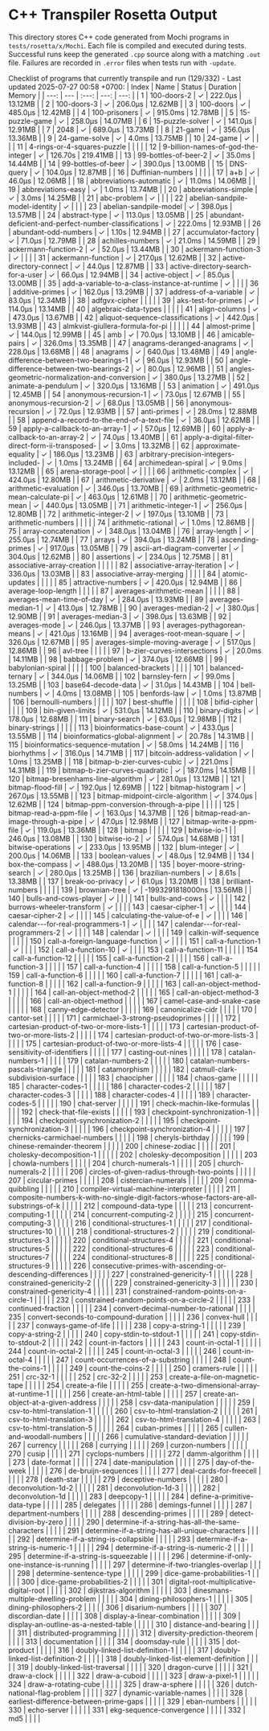 # C++ Transpiler Rosetta Output

This directory stores C++ code generated from Mochi programs in `tests/rosetta/x/Mochi`. Each file is compiled and executed during tests. Successful runs keep the generated `.cpp` source along with a matching `.out` file. Failures are recorded in `.error` files when tests run with `-update`.

Checklist of programs that currently transpile and run (129/332) - Last updated 2025-07-27 00:58 +0700:
| Index | Name | Status | Duration | Memory |
| ---: | --- | :---: | ---: | ---: |
| 1 | 100-doors-2 | ✓ | 222.0µs | 13.12MB |
| 2 | 100-doors-3 | ✓ | 206.0µs | 12.62MB |
| 3 | 100-doors | ✓ | 485.0µs | 12.42MB |
| 4 | 100-prisoners | ✓ | 915.0ms | 12.78MB |
| 5 | 15-puzzle-game | ✓ | 258.0µs | 14.07MB |
| 6 | 15-puzzle-solver | ✓ | 141.0µs | 12.91MB |
| 7 | 2048 | ✓ | 689.0µs | 13.73MB |
| 8 | 21-game | ✓ | 356.0µs | 13.36MB |
| 9 | 24-game-solve | ✓ | 4.0ms | 13.75MB |
| 10 | 24-game | ✓ |  |  |
| 11 | 4-rings-or-4-squares-puzzle |   |  |  |
| 12 | 9-billion-names-of-god-the-integer | ✓ | 126.70s | 219.41MB |
| 13 | 99-bottles-of-beer-2 | ✓ | 35.0ms | 14.44MB |
| 14 | 99-bottles-of-beer | ✓ | 390.0µs | 13.00MB |
| 15 | DNS-query | ✓ | 104.0µs | 12.87MB |
| 16 | Duffinian-numbers |   |  |  |
| 17 | a+b | ✓ | 46.0µs | 12.06MB |
| 18 | abbreviations-automatic | ✓ | 11.0ms | 14.06MB |
| 19 | abbreviations-easy | ✓ | 1.0ms | 13.74MB |
| 20 | abbreviations-simple | ✓ | 3.0ms | 14.25MB |
| 21 | abc-problem | ✓ |  |  |
| 22 | abelian-sandpile-model-identity | ✓ |  |  |
| 23 | abelian-sandpile-model | ✓ | 398.0µs | 13.57MB |
| 24 | abstract-type | ✓ | 113.0µs | 13.05MB |
| 25 | abundant-deficient-and-perfect-number-classifications | ✓ | 222.0ms | 12.93MB |
| 26 | abundant-odd-numbers | ✓ | 1.10s | 12.94MB |
| 27 | accumulator-factory | ✓ | 71.0µs | 12.79MB |
| 28 | achilles-numbers | ✓ | 21.0ms | 14.59MB |
| 29 | ackermann-function-2 | ✓ | 52.0µs | 13.44MB |
| 30 | ackermann-function-3 | ✓ |  |  |
| 31 | ackermann-function | ✓ | 217.0µs | 12.62MB |
| 32 | active-directory-connect | ✓ | 44.0µs | 12.87MB |
| 33 | active-directory-search-for-a-user | ✓ | 66.0µs | 12.94MB |
| 34 | active-object | ✓ | 85.0µs | 13.00MB |
| 35 | add-a-variable-to-a-class-instance-at-runtime | ✓ |  |  |
| 36 | additive-primes | ✓ | 162.0µs | 13.29MB |
| 37 | address-of-a-variable | ✓ | 83.0µs | 12.34MB |
| 38 | adfgvx-cipher |   |  |  |
| 39 | aks-test-for-primes | ✓ | 114.0µs | 13.14MB |
| 40 | algebraic-data-types |   |  |  |
| 41 | align-columns | ✓ | 473.0µs | 13.67MB |
| 42 | aliquot-sequence-classifications | ✓ | 442.0µs | 13.93MB |
| 43 | almkvist-giullera-formula-for-pi |   |  |  |
| 44 | almost-prime | ✓ | 144.0µs | 12.99MB |
| 45 | amb | ✓ | 70.0µs | 13.10MB |
| 46 | amicable-pairs | ✓ | 326.0ms | 13.35MB |
| 47 | anagrams-deranged-anagrams | ✓ | 228.0µs | 13.68MB |
| 48 | anagrams | ✓ | 640.0µs | 13.48MB |
| 49 | angle-difference-between-two-bearings-1 | ✓ | 96.0µs | 12.93MB |
| 50 | angle-difference-between-two-bearings-2 | ✓ | 80.0µs | 12.96MB |
| 51 | angles-geometric-normalization-and-conversion | ✓ | 380.0µs | 13.27MB |
| 52 | animate-a-pendulum | ✓ | 320.0µs | 13.16MB |
| 53 | animation | ✓ | 491.0µs | 12.45MB |
| 54 | anonymous-recursion-1 | ✓ | 73.0µs | 12.67MB |
| 55 | anonymous-recursion-2 | ✓ | 68.0µs | 13.05MB |
| 56 | anonymous-recursion | ✓ | 72.0µs | 12.93MB |
| 57 | anti-primes | ✓ | 28.0ms | 12.88MB |
| 58 | append-a-record-to-the-end-of-a-text-file | ✓ | 36.0µs | 12.62MB |
| 59 | apply-a-callback-to-an-array-1 | ✓ | 57.0µs | 12.69MB |
| 60 | apply-a-callback-to-an-array-2 | ✓ | 74.0µs | 13.40MB |
| 61 | apply-a-digital-filter-direct-form-ii-transposed- | ✓ | 3.0ms | 13.32MB |
| 62 | approximate-equality | ✓ | 186.0µs | 13.23MB |
| 63 | arbitrary-precision-integers-included- | ✓ | 1.0ms | 13.24MB |
| 64 | archimedean-spiral | ✓ | 9.0ms | 13.12MB |
| 65 | arena-storage-pool | ✓ |  |  |
| 66 | arithmetic-complex | ✓ | 424.0µs | 12.80MB |
| 67 | arithmetic-derivative | ✓ | 2.0ms | 13.12MB |
| 68 | arithmetic-evaluation | ✓ | 346.0µs | 13.70MB |
| 69 | arithmetic-geometric-mean-calculate-pi | ✓ | 463.0µs | 12.61MB |
| 70 | arithmetic-geometric-mean | ✓ | 440.0µs | 13.05MB |
| 71 | arithmetic-integer-1 | ✓ | 256.0µs | 12.80MB |
| 72 | arithmetic-integer-2 | ✓ | 197.0µs | 13.10MB |
| 73 | arithmetic-numbers |   |  |  |
| 74 | arithmetic-rational | ✓ | 1.0ms | 12.86MB |
| 75 | array-concatenation | ✓ | 348.0µs | 13.04MB |
| 76 | array-length | ✓ | 255.0µs | 12.74MB |
| 77 | arrays | ✓ | 394.0µs | 13.24MB |
| 78 | ascending-primes | ✓ | 917.0µs | 13.05MB |
| 79 | ascii-art-diagram-converter | ✓ | 304.0µs | 12.62MB |
| 80 | assertions | ✓ | 234.0µs | 12.75MB |
| 81 | associative-array-creation |   |  |  |
| 82 | associative-array-iteration | ✓ | 336.0µs | 13.03MB |
| 83 | associative-array-merging |   |  |  |
| 84 | atomic-updates |   |  |  |
| 85 | attractive-numbers | ✓ | 420.0µs | 12.94MB |
| 86 | average-loop-length |   |  |  |
| 87 | averages-arithmetic-mean |   |  |  |
| 88 | averages-mean-time-of-day | ✓ | 284.0µs | 13.93MB |
| 89 | averages-median-1 | ✓ | 413.0µs | 12.78MB |
| 90 | averages-median-2 | ✓ | 380.0µs | 12.90MB |
| 91 | averages-median-3 | ✓ | 398.0µs | 13.63MB |
| 92 | averages-mode | ✓ | 246.0µs | 13.37MB |
| 93 | averages-pythagorean-means | ✓ | 421.0µs | 13.16MB |
| 94 | averages-root-mean-square | ✓ | 326.0µs | 12.67MB |
| 95 | averages-simple-moving-average | ✓ | 517.0µs | 12.86MB |
| 96 | avl-tree |   |  |  |
| 97 | b-zier-curves-intersections | ✓ | 20.0ms | 14.11MB |
| 98 | babbage-problem | ✓ | 374.0µs | 12.66MB |
| 99 | babylonian-spiral |   |  |  |
| 100 | balanced-brackets |   |  |  |
| 101 | balanced-ternary | ✓ | 344.0µs | 14.06MB |
| 102 | barnsley-fern | ✓ | 99.0ms | 13.25MB |
| 103 | base64-decode-data | ✓ | 31.0µs | 14.43MB |
| 104 | bell-numbers | ✓ | 4.0ms | 13.08MB |
| 105 | benfords-law | ✓ | 1.0ms | 13.87MB |
| 106 | bernoulli-numbers |   |  |  |
| 107 | best-shuffle |   |  |  |
| 108 | bifid-cipher |   |  |  |
| 109 | bin-given-limits | ✓ | 531.0µs | 14.12MB |
| 110 | binary-digits | ✓ | 178.0µs | 12.68MB |
| 111 | binary-search | ✓ | 63.0µs | 12.98MB |
| 112 | binary-strings |   |  |  |
| 113 | bioinformatics-base-count | ✓ | 433.0µs | 13.55MB |
| 114 | bioinformatics-global-alignment | ✓ | 20.78s | 14.31MB |
| 115 | bioinformatics-sequence-mutation | ✓ | 58.0ms | 14.24MB |
| 116 | biorhythms | ✓ | 316.0µs | 14.71MB |
| 117 | bitcoin-address-validation | ✓ | 1.0ms | 13.25MB |
| 118 | bitmap-b-zier-curves-cubic | ✓ | 221.0ms | 14.31MB |
| 119 | bitmap-b-zier-curves-quadratic | ✓ | 187.0ms | 14.15MB |
| 120 | bitmap-bresenhams-line-algorithm | ✓ | 281.0µs | 13.12MB |
| 121 | bitmap-flood-fill | ✓ | 192.0µs | 12.69MB |
| 122 | bitmap-histogram | ✓ | 267.0µs | 13.55MB |
| 123 | bitmap-midpoint-circle-algorithm | ✓ | 374.0µs | 12.62MB |
| 124 | bitmap-ppm-conversion-through-a-pipe |   |  |  |
| 125 | bitmap-read-a-ppm-file | ✓ | 163.0µs | 14.37MB |
| 126 | bitmap-read-an-image-through-a-pipe | ✓ | 47.0µs | 12.98MB |
| 127 | bitmap-write-a-ppm-file | ✓ | 119.0µs | 13.36MB |
| 128 | bitmap |   |  |  |
| 129 | bitwise-io-1 |   | 246.0µs | 13.08MB |
| 130 | bitwise-io-2 | ✓ | 574.0µs | 14.68MB |
| 131 | bitwise-operations | ✓ | 233.0µs | 13.95MB |
| 132 | blum-integer | ✓ | 200.0µs | 14.06MB |
| 133 | boolean-values | ✓ | 48.0µs | 12.94MB |
| 134 | box-the-compass | ✓ | 488.0µs | 13.20MB |
| 135 | boyer-moore-string-search | ✓ | 280.0µs | 13.25MB |
| 136 | brazilian-numbers | ✓ | 8.61s | 13.38MB |
| 137 | break-oo-privacy | ✓ | 61.0µs | 13.20MB |
| 138 | brilliant-numbers |   |  |  |
| 139 | brownian-tree | ✓ | -1993291818000ns | 13.56MB |
| 140 | bulls-and-cows-player | ✓ |  |  |
| 141 | bulls-and-cows | ✓ |  |  |
| 142 | burrows-wheeler-transform | ✓ |  |  |
| 143 | caesar-cipher-1 | ✓ |  |  |
| 144 | caesar-cipher-2 | ✓ |  |  |
| 145 | calculating-the-value-of-e | ✓ |  |  |
| 146 | calendar---for-real-programmers-1 | ✓ |  |  |
| 147 | calendar---for-real-programmers-2 | ✓ |  |  |
| 148 | calendar | ✓ |  |  |
| 149 | calkin-wilf-sequence |   |  |  |
| 150 | call-a-foreign-language-function | ✓ |  |  |
| 151 | call-a-function-1 | ✓ |  |  |
| 152 | call-a-function-10 | ✓ |  |  |
| 153 | call-a-function-11 |   |  |  |
| 154 | call-a-function-12 |   |  |  |
| 155 | call-a-function-2 |   |  |  |
| 156 | call-a-function-3 |   |  |  |
| 157 | call-a-function-4 |   |  |  |
| 158 | call-a-function-5 |   |  |  |
| 159 | call-a-function-6 |   |  |  |
| 160 | call-a-function-7 |   |  |  |
| 161 | call-a-function-8 |   |  |  |
| 162 | call-a-function-9 |   |  |  |
| 163 | call-an-object-method-1 |   |  |  |
| 164 | call-an-object-method-2 |   |  |  |
| 165 | call-an-object-method-3 |   |  |  |
| 166 | call-an-object-method |   |  |  |
| 167 | camel-case-and-snake-case |   |  |  |
| 168 | canny-edge-detector |   |  |  |
| 169 | canonicalize-cidr |   |  |  |
| 170 | cantor-set |   |  |  |
| 171 | carmichael-3-strong-pseudoprimes |   |  |  |
| 172 | cartesian-product-of-two-or-more-lists-1 |   |  |  |
| 173 | cartesian-product-of-two-or-more-lists-2 |   |  |  |
| 174 | cartesian-product-of-two-or-more-lists-3 |   |  |  |
| 175 | cartesian-product-of-two-or-more-lists-4 |   |  |  |
| 176 | case-sensitivity-of-identifiers |   |  |  |
| 177 | casting-out-nines |   |  |  |
| 178 | catalan-numbers-1 |   |  |  |
| 179 | catalan-numbers-2 |   |  |  |
| 180 | catalan-numbers-pascals-triangle |   |  |  |
| 181 | catamorphism |   |  |  |
| 182 | catmull-clark-subdivision-surface |   |  |  |
| 183 | chaocipher |   |  |  |
| 184 | chaos-game |   |  |  |
| 185 | character-codes-1 |   |  |  |
| 186 | character-codes-2 |   |  |  |
| 187 | character-codes-3 |   |  |  |
| 188 | character-codes-4 |   |  |  |
| 189 | character-codes-5 |   |  |  |
| 190 | chat-server |   |  |  |
| 191 | check-machin-like-formulas |   |  |  |
| 192 | check-that-file-exists |   |  |  |
| 193 | checkpoint-synchronization-1 |   |  |  |
| 194 | checkpoint-synchronization-2 |   |  |  |
| 195 | checkpoint-synchronization-3 |   |  |  |
| 196 | checkpoint-synchronization-4 |   |  |  |
| 197 | chernicks-carmichael-numbers |   |  |  |
| 198 | cheryls-birthday |   |  |  |
| 199 | chinese-remainder-theorem |   |  |  |
| 200 | chinese-zodiac |   |  |  |
| 201 | cholesky-decomposition-1 |   |  |  |
| 202 | cholesky-decomposition |   |  |  |
| 203 | chowla-numbers |   |  |  |
| 204 | church-numerals-1 |   |  |  |
| 205 | church-numerals-2 |   |  |  |
| 206 | circles-of-given-radius-through-two-points |   |  |  |
| 207 | circular-primes |   |  |  |
| 208 | cistercian-numerals |   |  |  |
| 209 | comma-quibbling |   |  |  |
| 210 | compiler-virtual-machine-interpreter |   |  |  |
| 211 | composite-numbers-k-with-no-single-digit-factors-whose-factors-are-all-substrings-of-k |   |  |  |
| 212 | compound-data-type |   |  |  |
| 213 | concurrent-computing-1 |   |  |  |
| 214 | concurrent-computing-2 |   |  |  |
| 215 | concurrent-computing-3 |   |  |  |
| 216 | conditional-structures-1 |   |  |  |
| 217 | conditional-structures-10 |   |  |  |
| 218 | conditional-structures-2 |   |  |  |
| 219 | conditional-structures-3 |   |  |  |
| 220 | conditional-structures-4 |   |  |  |
| 221 | conditional-structures-5 |   |  |  |
| 222 | conditional-structures-6 |   |  |  |
| 223 | conditional-structures-7 |   |  |  |
| 224 | conditional-structures-8 |   |  |  |
| 225 | conditional-structures-9 |   |  |  |
| 226 | consecutive-primes-with-ascending-or-descending-differences |   |  |  |
| 227 | constrained-genericity-1 |   |  |  |
| 228 | constrained-genericity-2 |   |  |  |
| 229 | constrained-genericity-3 |   |  |  |
| 230 | constrained-genericity-4 |   |  |  |
| 231 | constrained-random-points-on-a-circle-1 |   |  |  |
| 232 | constrained-random-points-on-a-circle-2 |   |  |  |
| 233 | continued-fraction |   |  |  |
| 234 | convert-decimal-number-to-rational |   |  |  |
| 235 | convert-seconds-to-compound-duration |   |  |  |
| 236 | convex-hull |   |  |  |
| 237 | conways-game-of-life |   |  |  |
| 238 | copy-a-string-1 |   |  |  |
| 239 | copy-a-string-2 |   |  |  |
| 240 | copy-stdin-to-stdout-1 |   |  |  |
| 241 | copy-stdin-to-stdout-2 |   |  |  |
| 242 | count-in-factors |   |  |  |
| 243 | count-in-octal-1 |   |  |  |
| 244 | count-in-octal-2 |   |  |  |
| 245 | count-in-octal-3 |   |  |  |
| 246 | count-in-octal-4 |   |  |  |
| 247 | count-occurrences-of-a-substring |   |  |  |
| 248 | count-the-coins-1 |   |  |  |
| 249 | count-the-coins-2 |   |  |  |
| 250 | cramers-rule |   |  |  |
| 251 | crc-32-1 |   |  |  |
| 252 | crc-32-2 |   |  |  |
| 253 | create-a-file-on-magnetic-tape |   |  |  |
| 254 | create-a-file |   |  |  |
| 255 | create-a-two-dimensional-array-at-runtime-1 |   |  |  |
| 256 | create-an-html-table |   |  |  |
| 257 | create-an-object-at-a-given-address |   |  |  |
| 258 | csv-data-manipulation |   |  |  |
| 259 | csv-to-html-translation-1 |   |  |  |
| 260 | csv-to-html-translation-2 |   |  |  |
| 261 | csv-to-html-translation-3 |   |  |  |
| 262 | csv-to-html-translation-4 |   |  |  |
| 263 | csv-to-html-translation-5 |   |  |  |
| 264 | cuban-primes |   |  |  |
| 265 | cullen-and-woodall-numbers |   |  |  |
| 266 | cumulative-standard-deviation |   |  |  |
| 267 | currency |   |  |  |
| 268 | currying |   |  |  |
| 269 | curzon-numbers |   |  |  |
| 270 | cusip |   |  |  |
| 271 | cyclops-numbers |   |  |  |
| 272 | damm-algorithm |   |  |  |
| 273 | date-format |   |  |  |
| 274 | date-manipulation |   |  |  |
| 275 | day-of-the-week |   |  |  |
| 276 | de-bruijn-sequences |   |  |  |
| 277 | deal-cards-for-freecell |   |  |  |
| 278 | death-star |   |  |  |
| 279 | deceptive-numbers |   |  |  |
| 280 | deconvolution-1d-2 |   |  |  |
| 281 | deconvolution-1d-3 |   |  |  |
| 282 | deconvolution-1d |   |  |  |
| 283 | deepcopy-1 |   |  |  |
| 284 | define-a-primitive-data-type |   |  |  |
| 285 | delegates |   |  |  |
| 286 | demings-funnel |   |  |  |
| 287 | department-numbers |   |  |  |
| 288 | descending-primes |   |  |  |
| 289 | detect-division-by-zero |   |  |  |
| 290 | determine-if-a-string-has-all-the-same-characters |   |  |  |
| 291 | determine-if-a-string-has-all-unique-characters |   |  |  |
| 292 | determine-if-a-string-is-collapsible |   |  |  |
| 293 | determine-if-a-string-is-numeric-1 |   |  |  |
| 294 | determine-if-a-string-is-numeric-2 |   |  |  |
| 295 | determine-if-a-string-is-squeezable |   |  |  |
| 296 | determine-if-only-one-instance-is-running |   |  |  |
| 297 | determine-if-two-triangles-overlap |   |  |  |
| 298 | determine-sentence-type |   |  |  |
| 299 | dice-game-probabilities-1 |   |  |  |
| 300 | dice-game-probabilities-2 |   |  |  |
| 301 | digital-root-multiplicative-digital-root |   |  |  |
| 302 | dijkstras-algorithm |   |  |  |
| 303 | dinesmans-multiple-dwelling-problem |   |  |  |
| 304 | dining-philosophers-1 |   |  |  |
| 305 | dining-philosophers-2 |   |  |  |
| 306 | disarium-numbers |   |  |  |
| 307 | discordian-date |   |  |  |
| 308 | display-a-linear-combination |   |  |  |
| 309 | display-an-outline-as-a-nested-table |   |  |  |
| 310 | distance-and-bearing |   |  |  |
| 311 | distributed-programming |   |  |  |
| 312 | diversity-prediction-theorem |   |  |  |
| 313 | documentation |   |  |  |
| 314 | doomsday-rule |   |  |  |
| 315 | dot-product |   |  |  |
| 316 | doubly-linked-list-definition-1 |   |  |  |
| 317 | doubly-linked-list-definition-2 |   |  |  |
| 318 | doubly-linked-list-element-definition |   |  |  |
| 319 | doubly-linked-list-traversal |   |  |  |
| 320 | dragon-curve |   |  |  |
| 321 | draw-a-clock |   |  |  |
| 322 | draw-a-cuboid |   |  |  |
| 323 | draw-a-pixel-1 |   |  |  |
| 324 | draw-a-rotating-cube |   |  |  |
| 325 | draw-a-sphere |   |  |  |
| 326 | dutch-national-flag-problem |   |  |  |
| 327 | dynamic-variable-names |   |  |  |
| 328 | earliest-difference-between-prime-gaps |   |  |  |
| 329 | eban-numbers |   |  |  |
| 330 | echo-server |   |  |  |
| 331 | ekg-sequence-convergence |   |  |  |
| 332 | md5 |   |  |  |
